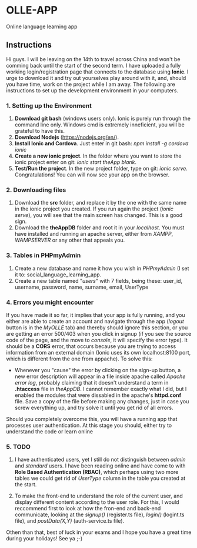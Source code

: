 # OLLE-APP
Online language learning app

## Instructions

 Hi guys. I will be leaving on the 14th to travel across China and won't be comming back until the start of the second term. I have uploaded a fully working login/registration page that connects to the database using **Ionic**. I urge to download it and try out yourselves play around with it, and, should you have time, work on the project while I am away. The following are instructions to set up the development environment in your computers.
 
 ### 1. Setting up the Environment
  1. **Download git bash** (windows users only). Ionic is purely run through the command line only. Windows cmd is extremely inneficient, you will be grateful to have this.
  2. **Download Nodejs** (https://nodejs.org/en/).
  3. **Install Ionic and Cordova**. Just enter in git bash: *npm install -g cordova ionic*
  3. **Create a new ionic project**. In the folder where you want to store the ionic project enter on git: *ionic start theApp blank*.
  4. **Test/Run the project**. In the new project folder, type on git: *ionic serve*. Congratulations! You can will now see your app on the browser.
  
 ### 2. Downloading files
  1. Download the **src** folder, and replace it by the one with the same name in the ionic project you created. If you run again the project (*ionic serve*), you will see that the main screen has changed. This is a good sign.
  2. Download the **theAppDB** folder and root it in your *localhost*. You must have installed and running an apache server, either from *XAMPP*, *WAMPSERVER* or any other that appeals you.
  
 ### 3. Tables in PHPmyAdmin
  1. Create a new database and name it how you wish in *PHPmyAdmin* (I set it to: social_language_learning_app.
  2. Create a new table named "*users*" with 7 fields, being these: user_id, username, password, name, surname, email, UserType
 
  
 ### 4. Errors you might encounter
 If you have made it so far, it implies that your app is fully running, and you either are able to create an account and navigate through the app (*logout* button is in the *MyOLLE* tab) and thereby should ignore this section, or you are getting an error 500/403 when you click in signup (if you see the source code of the page, and the move to *console*, it will specify the error type). It should be a **CORS** error, that occurs because you are trying to access information from an external domain (Ionic uses its own localhost:8100 port, which is different from the one from appache). To solve this:
 
 - Whenever you "cause" the error by clicking on the sign-up button, a new error description will appear in a file inside apache called *Apache error log*, probably claiming that it doesn't understand a term in **.htaccess** file in *theAppDB*. I cannot remember exactly what I did, but I enabled the modules that were dissabled in the apache's **httpd.conf** file. Save a copy of the file before making any changes, just in case you screw everything up, and try solve it until you get rid of all errors.
 
 Should you completely overcome this, you will have a running app that processes user authentication. At this stage you should, either try to understand the code or learn online
 
 ### 5. TODO
  1. I have authenticated users, yet I still do not distinguish between *admin* and *standard* users. I have been reading online and have come to with **Role Based Authentication (RBAC)**, which perhaps using two more tables we could get rid of *UserType* column in the table you created at the start.
  
  2. To make the front-end to understand the role of the current user, and display different content according to the user role. For this, I would reccommend first to look at how the fron-end and back-end communicate, looking at the *signup()* (register.ts file), *login()* (logint.ts file), and *postData(X,Y)* (auth-service.ts file).
  
 Othen than that, best of luck in your exams and I hope you have a great time during your holidays! See ya ;-)
 
